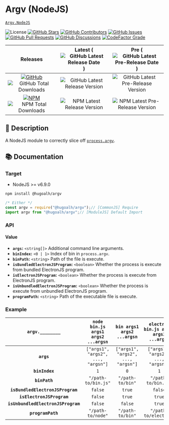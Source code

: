 # Argv (NodeJS)

[`Argv.NodeJS`](https://github.com/hugoalh-studio/argv-nodejs)

![License](https://img.shields.io/static/v1?label=License&message=MIT&style=flat-square "License")
[![GitHub Stars](https://img.shields.io/github/stars/hugoalh-studio/argv-nodejs?label=Stars&logo=github&logoColor=ffffff&style=flat-square "GitHub Stars")](https://github.com/hugoalh-studio/argv-nodejs/stargazers)
[![GitHub Contributors](https://img.shields.io/github/contributors/hugoalh-studio/argv-nodejs?label=Contributors&logo=github&logoColor=ffffff&style=flat-square "GitHub Contributors")](https://github.com/hugoalh-studio/argv-nodejs/graphs/contributors)
[![GitHub Issues](https://img.shields.io/github/issues-raw/hugoalh-studio/argv-nodejs?label=Issues&logo=github&logoColor=ffffff&style=flat-square "GitHub Issues")](https://github.com/hugoalh-studio/argv-nodejs/issues)
[![GitHub Pull Requests](https://img.shields.io/github/issues-pr-raw/hugoalh-studio/argv-nodejs?label=Pull%20Requests&logo=github&logoColor=ffffff&style=flat-square "GitHub Pull Requests")](https://github.com/hugoalh-studio/argv-nodejs/pulls)
[![GitHub Discussions](https://img.shields.io/github/discussions/hugoalh-studio/argv-nodejs?label=Discussions&logo=github&logoColor=ffffff&style=flat-square "GitHub Discussions")](https://github.com/hugoalh-studio/argv-nodejs/discussions)
[![CodeFactor Grade](https://img.shields.io/codefactor/grade/github/hugoalh-studio/argv-nodejs?label=Grade&logo=codefactor&logoColor=ffffff&style=flat-square "CodeFactor Grade")](https://www.codefactor.io/repository/github/hugoalh-studio/argv-nodejs)

| **Releases** | **Latest** (![GitHub Latest Release Date](https://img.shields.io/github/release-date/hugoalh-studio/argv-nodejs?label=&style=flat-square "GitHub Latest Release Date")) | **Pre** (![GitHub Latest Pre-Release Date](https://img.shields.io/github/release-date-pre/hugoalh-studio/argv-nodejs?label=&style=flat-square "GitHub Latest Pre-Release Date")) |
|:-:|:-:|:-:|
| [![GitHub](https://img.shields.io/badge/GitHub-181717?logo=github&logoColor=ffffff&style=flat-square "GitHub")](https://github.com/hugoalh-studio/argv-nodejs/releases) ![GitHub Total Downloads](https://img.shields.io/github/downloads/hugoalh-studio/argv-nodejs/total?label=&style=flat-square "GitHub Total Downloads") | ![GitHub Latest Release Version](https://img.shields.io/github/release/hugoalh-studio/argv-nodejs?sort=semver&label=&style=flat-square "GitHub Latest Release Version") | ![GitHub Latest Pre-Release Version](https://img.shields.io/github/release/hugoalh-studio/argv-nodejs?include_prereleases&sort=semver&label=&style=flat-square "GitHub Latest Pre-Release Version") |
| [![NPM](https://img.shields.io/badge/NPM-CB3837?logo=npm&logoColor=ffffff&style=flat-square "NPM")](https://www.npmjs.com/package/@hugoalh/argv) ![NPM Total Downloads](https://img.shields.io/npm/dt/@hugoalh/argv?label=&style=flat-square "NPM Total Downloads") | ![NPM Latest Release Version](https://img.shields.io/npm/v/@hugoalh/argv/latest?label=&style=flat-square "NPM Latest Release Version") | ![NPM Latest Pre-Release Version](https://img.shields.io/npm/v/@hugoalh/argv/pre?label=&style=flat-square "NPM Latest Pre-Release Version") |

## 📝 Description

A NodeJS module to correctly slice off [`process.argv`](https://nodejs.org/api/process.html#processargv).

## 📚 Documentation

### Target

- NodeJS >= v6.9.0

```sh
npm install @hugoalh/argv
```

```js
/* Either */
const argv = require("@hugoalh/argv");// [CommonJS] Require
import argv from "@hugoalh/argv";// [ModuleJS] Default Import
```

### API

#### Value

- **`args`:** `<string[]>` Additional command line arguments.
- **`binIndex`:** `<0 | 1>` Index of bin in `process.argv`.
- **`binPath`:** `<string>` Path of the file is execute.
- **`isBundledElectronJSProgram`:** `<boolean>` Whether the process is execute from bundled ElectronJS program.
- **`isElectronJSProgram`:** `<boolean>` Whether the process is execute from ElectronJS program.
- **`isUnbundledElectronJSProgram`:** `<boolean>` Whether the process is execute from unbundled ElectronJS program.
- **`programPath`:** `<string>` Path of the executable file is execute.

### Example

| **`argv.________`** | **`node bin.js args1 args2 ...argsn`** | **`bin args1 args2 ...argsn`** | **`electron bin.js args1 args2 ...argsn`** |
|:-:|:-:|:-:|:-:|
| **`args`** | `["args1", "args2", ..., "argsn"]` | `["args1", "args2", ..., "argsn"]` | `["args1", "args2", ..., "argsn"]` |
| **`binIndex`** | `1` | `0` | `1` |
| **`binPath`** | `"/path-to/bin.js"` | `"/path-to/bin"` | `"/path-to/bin.js"` |
| **`isBundledElectronJSProgram`** | `false` | `true` | `false` |
| **`isElectronJSProgram`** | `false` | `true` | `true` |
| **`isUnbundledElectronJSProgram`** | `false` | `false` | `true` |
| **`programPath`** | `"/path-to/node"` | `"/path-to/bin"` | `"/path-to/electron"` |
